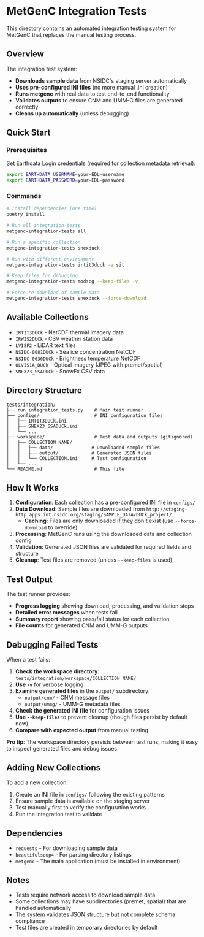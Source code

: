 # MetGenC Integration Tests

This directory contains an automated integration testing system for MetGenC that replaces the manual testing process.

## Overview

The integration test system:
- **Downloads sample data** from NSIDC's staging server automatically
- **Uses pre-configured INI files** (no more manual .ini creation)
- **Runs metgenc** with real data to test end-to-end functionality
- **Validates outputs** to ensure CNM and UMM-G files are generated correctly
- **Cleans up automatically** (unless debugging)

## Quick Start

### Prerequisites
Set Earthdata Login credentials (required for collection metadata retrieval):
```bash
export EARTHDATA_USERNAME=your-EDL-username
export EARTHDATA_PASSWORD=your-EDL-password
```

### Commands
```bash
# Install dependencies (one time)
poetry install

# Run all integration tests
metgenc-integration-tests all

# Run a specific collection
metgenc-integration-tests snexduck

# Run with different environment
metgenc-integration-tests irtit3duck -e sit

# Keep files for debugging
metgenc-integration-tests modscg --keep-files -v

# Force re-download of sample data
metgenc-integration-tests snexduck --force-download
```

## Available Collections

- `IRTIT3DUCk` - NetCDF thermal imagery data
- `IRWIS2DUCk` - CSV weather station data  
- `LVISF2` - LiDAR text files
- `NSIDC-0081DUCk` - Sea ice concentration NetCDF
- `NSIDC-0630DUCk` - Brightness temperature NetCDF
- `OLVIS1A_DUCk` - Optical imagery (JPEG with premet/spatial)
- `SNEX23_SSADUCk` - SnowEx CSV data

## Directory Structure

```
tests/integration/
├── run_integration_tests.py    # Main test runner
├── configs/                    # INI configuration files
│   ├── IRTIT3DUCk.ini
│   ├── SNEX23_SSADUCk.ini
│   └── ...
├── workspace/                  # Test data and outputs (gitignored)
│   ├── COLLECTION_NAME/
│   │   ├── data/              # Downloaded sample files
│   │   ├── output/            # Generated JSON files
│   │   └── COLLECTION.ini     # Test configuration
│   └── ...
└── README.md                   # This file
```

## How It Works

1. **Configuration**: Each collection has a pre-configured INI file in `configs/`
2. **Data Download**: Sample files are downloaded from `http://staging-http.apps.int.nsidc.org/staging/SAMPLE_DATA/DUCk_project/`
   - **Caching**: Files are only downloaded if they don't exist (use `--force-download` to override)
3. **Processing**: MetGenC runs using the downloaded data and collection config
4. **Validation**: Generated JSON files are validated for required fields and structure
5. **Cleanup**: Test files are removed (unless `--keep-files` is used)

## Test Output

The test runner provides:
- **Progress logging** showing download, processing, and validation steps
- **Detailed error messages** when tests fail
- **Summary report** showing pass/fail status for each collection
- **File counts** for generated CNM and UMM-G outputs

## Debugging Failed Tests

When a test fails:

1. **Check the workspace directory**: `tests/integration/workspace/COLLECTION_NAME/`
2. **Use `-v`** for verbose logging
3. **Examine generated files** in the `output/` subdirectory:
   - `output/cnm/` - CNM message files
   - `output/ummg/` - UMM-G metadata files
4. **Check the generated INI file** for configuration issues
5. **Use `--keep-files`** to prevent cleanup (though files persist by default now)
6. **Compare with expected output** from manual testing

**Pro tip**: The workspace directory persists between test runs, making it easy to inspect generated files and debug issues.

## Adding New Collections

To add a new collection:

1. Create an INI file in `configs/` following the existing patterns
2. Ensure sample data is available on the staging server
3. Test manually first to verify the configuration works
4. Run the integration test to validate

## Dependencies

- `requests` - For downloading sample data
- `beautifulsoup4` - For parsing directory listings
- `metgenc` - The main application (must be installed in environment)

## Notes

- Tests require network access to download sample data
- Some collections may have subdirectories (premet, spatial) that are handled automatically
- The system validates JSON structure but not complete schema compliance
- Test files are created in temporary directories by default